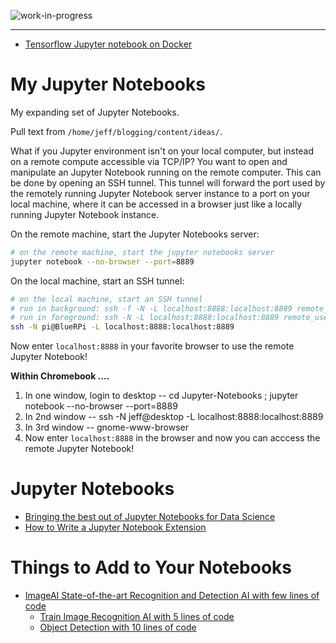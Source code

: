 <!--
Maintainer:   jeffskinnerbox@yahoo.com / www.jeffskinnerbox.me
Version:      0.0.1
-->


![work-in-progress](http://worktrade.eu/img/uc.gif "These materials require additional work and are not ready for general use.")

---

* [Tensorflow Jupyter notebook on Docker](http://containertutorials.com/docker-ml/tensorflow_jupyter.html#tensorflow-jupyter-notebook-on-docker)

# My Jupyter Notebooks
My expanding set of Jupyter Notebooks.

Pull text from `/home/jeff/blogging/content/ideas/`.


What if you Jupyter environment isn't on your local computer,
but instead on a remote compute accessible via TCP/IP?
You want to open and manipulate an Jupyter Notebook running on the remote computer.
This can be done by opening an SSH tunnel.
This tunnel will forward the port used by the remotely running Jupyter Notebook server instance
to a port on your local machine,
where it can be accessed in a browser just like a locally running Jupyter Notebook instance.

On the remote machine, start the Jupyter Notebooks server:

```bash
# on the remote machine, start the jupyter notebooks server
jupyter notebook --no-browser --port=8889
```

On the local machine, start an SSH tunnel:

```bash
# on the local machine, start an SSH tunnel
# run in background: ssh -f -N -L localhost:8888:localhost:8889 remote_user@remote_host
# run in foreground: ssh -N -L localhost:8888:localhost:8889 remote_user@remote_host
ssh -N pi@BlueRPi -L localhost:8888:localhost:8889
```

Now enter `localhost:8888` in your favorite browser to use the remote Jupyter Notebook!

**Within Chromebook ....**

1. In one window, login to desktop -- cd Jupyter-Notebooks ; jupyter notebook --no-browser --port=8889
2. In 2nd window -- ssh -N jeff@desktop -L localhost:8888:localhost:8889
3. In 3rd window -- gnome-www-browser
4. Now enter `localhost:8888` in the browser and now you can acccess the remote Jupyter Notebook!

# Jupyter Notebooks
* [Bringing the best out of Jupyter Notebooks for Data Science](https://towardsdatascience.com/bringing-the-best-out-of-jupyter-notebooks-for-data-science-f0871519ca29)
* [How to Write a Jupyter Notebook Extension](https://towardsdatascience.com/how-to-write-a-jupyter-notebook-extension-a63f9578a38c)



# Things to Add to Your Notebooks
* [ImageAI State-of-the-art Recognition and Detection AI with few lines of code](http://imageai.org/#features)
    * [Train Image Recognition AI with 5 lines of code](https://towardsdatascience.com/train-image-recognition-ai-with-5-lines-of-code-8ed0bdd8d9ba)
    * [Object Detection with 10 lines of code](https://towardsdatascience.com/object-detection-with-10-lines-of-code-d6cb4d86f606)
